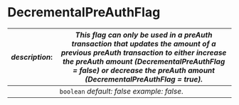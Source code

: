 
# DecrementalPreAuthFlag

| *description*:   | *This flag can only be used in a preAuth transaction that updates the amount of a previous preAuth transaction to either increase the preAuth amount (DecrementalPreAuthFlag = false) or decrease the preAuth amount (DecrementalPreAuthFlag = true).*|
|----|----|
|    |  ``` boolean ```  *default: false  example: false*.|  

